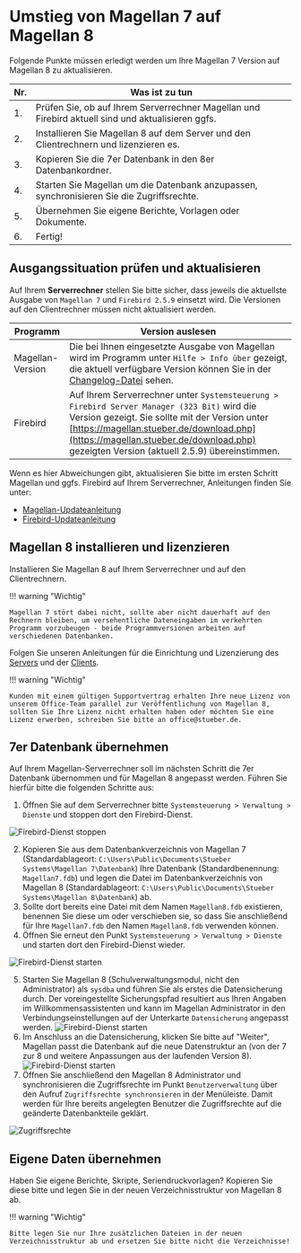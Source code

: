 # Umstieg von Magellan 7 auf Magellan 8

Folgende Punkte müssen erledigt werden um Ihre Magellan 7 Version auf Magellan 8 zu aktualisieren.

Nr.|Was ist zu tun
--|--
1.| Prüfen Sie, ob auf Ihrem Serverrechner Magellan und Firebird aktuell sind und aktualisieren ggfs.
2.| Installieren Sie Magellan 8 auf dem Server und den Clientrechnern und lizenzieren es.
3.| Kopieren Sie die 7er Datenbank in den 8er Datenbankordner.
4.| Starten Sie Magellan um die Datenbank anzupassen, synchronisieren Sie die Zugriffsrechte.
5.| Übernehmen Sie eigene Berichte, Vorlagen oder Dokumente.
6.| Fertig!

## Ausgangssituation prüfen und aktualisieren

Auf Ihrem **Serverrechner** stellen Sie bitte sicher, dass jeweils die aktuellste Ausgabe von `Magellan 7` und `Firebird 2.5.9` einsetzt wird. Die Versionen auf den Clientrechner müssen nicht aktualisiert werden.

Programm|Version auslesen
--|--
Magellan-Version|Die bei Ihnen eingesetzte Ausgabe von Magellan wird im Programm unter `Hilfe > Info über` gezeigt, die aktuell verfügbare Version können Sie in der [Changelog-Datei](https://doc.magellan.stueber.de/changelog/changelog/) sehen.
Firebird| Auf Ihrem Serverrechner unter `Systemsteuerung > Firebird Server Manager (323 Bit)` wird die Version gezeigt. Sie sollte mit der Version unter [https://magellan.stueber.de/download.php](https://magellan.stueber.de/download.php) gezeigten Version (aktuell 2.5.9) übereinstimmen.

Wenn es hier Abweichungen gibt, aktualisieren Sie bitte im ersten Schritt Magellan und ggfs. Firebird auf Ihrem Serverrechner, Anleitungen finden Sie unter:

* [Magellan-Updateanleitung](https://doc.magellan.stueber.de/schulverwaltung/update/wie-kann-ein-update-verteilt-werden/)
* [Firebird-Updateanleitung](https://doc.magellan.stueber.de/schulverwaltung/update/firebird-aktualisieren/)

## Magellan 8 installieren und lizenzieren

Installieren Sie Magellan 8 auf Ihrem Serverrechner und auf den Clientrechnern.

!!! warning "Wichtig"

    Magellan 7 stört dabei nicht, sollte aber nicht dauerhaft auf den Rechnern bleiben, um versehentliche Dateneingaben im verkehrten Programm vorzubeugen - beide Programmversionen arbeiten auf verschiedenen Datenbanken.

Folgen Sie unseren Anleitungen für die Einrichtung und Lizenzierung des [Servers](https://doc.magellan.stueber.de/schulverwaltung/installation/version8/server.installieren/) und der [Clients](https://doc.magellan.stueber.de/schulverwaltung/installation/version8/arbeitsplatz.installieren/).

!!! warning "Wichtig"

    Kunden mit einem gültigen Supportvertrag erhalten Ihre neue Lizenz von unserem Office-Team parallel zur Veröffentlichung von Magellan 8, sollten Sie Ihre Lizenz nicht erhalten haben oder möchten Sie eine Lizenz erwerben, schreiben Sie bitte an office@stueber.de.

## 7er Datenbank übernehmen

Auf Ihrem Magellan-Serverrechner soll im nächsten Schritt die 7er Datenbank übernommen und für Magellan 8 angepasst werden. Führen Sie hierfür bitte die folgenden Schritte aus:

1. Öffnen Sie auf dem Serverrechner bitte `Systemsteuerung > Verwaltung > Dienste` und stoppen dort den Firebird-Dienst.

![Firebird-Dienst stoppen](/assets/images/update/7zu8/01.png)

2. Kopieren Sie aus dem Datenbankverzeichnis von Magellan 7 (Standardablageort: `C:\Users\Public\Documents\Stueber Systems\Magellan 7\Datenbank`) Ihre Datenbank (Standardbenennung: `Magellan7.fdb`) und legen die Datei im Datenbankverzeichnis von Magellan 8 (Standardablageort: `C:\Users\Public\Documents\Stueber Systems\Magellan 8\Datenbank`) ab.
3. Sollte dort bereits eine Datei mit dem Namen `Magellan8.fdb` existieren, benennen Sie diese um oder verschieben sie, so dass Sie anschließend für Ihre `Magellan7.fdb` den Namen `Magellan8.fdb` verwenden können.
4. Öffnen Sie erneut den Punkt `Systemsteuerung > Verwaltung > Dienste` und starten dort den Firebird-Dienst wieder.

![Firebird-Dienst starten](/assets/images/update/7zu8/02.png)

5. Starten Sie Magellan 8 (Schulverwaltungsmodul, nicht den Administrator) als `sysdba` und führen Sie als erstes die Datensicherung durch. Der voreingestellte Sicherungspfad resultiert aus Ihren Angaben im Willkommensassistenten und kann im Magellan Administrator in den Verbindungseinstellungen auf der Unterkarte `Datensicherung` angepasst werden.
![Firebird-Dienst starten](/assets/images/update/7zu8/05.png)
7. Im Anschluss an die Datensicherung, klicken Sie bitte auf "Weiter", Magellan passt die Datenbank auf die neue Datenstruktur an (von der 7 zur 8 und weitere Anpassungen aus der laufenden Version 8).
![Firebird-Dienst starten](/assets/images/update/7zu8/06.png)
8. Öffnen Sie anschließend den Magellan 8 Administrator und synchronisieren die Zugriffsrechte im Punkt `Benutzerverwaltung` über den Aufruf  `Zugriffsrechte synchronsieren` in der Menüleiste. Damit werden für Ihre bereits angelegten Benutzer die Zugriffsrechte auf die geänderte Datenbankteile geklärt.

![Zugriffsrechte](/assets/images/update/7zu8/04.png)

## Eigene Daten übernehmen

Haben Sie eigene Berichte, Skripte, Seriendruckvorlagen? Kopieren Sie diese bitte und legen Sie in der neuen Verzeichnisstruktur von Magellan 8 ab.

!!! warning "Wichtig"

    Bitte legen Sie nur Ihre zusätzlichen Dateien in der neuen Verzeichnisstruktur ab und ersetzen Sie bitte nicht die Verzeichnisse! 
